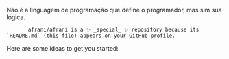 Não é a linguagem de programação que define o programador, mas sim sua lógica.

           afrani/afrani is a ✨ _special_ ✨ repository because its `README.md` (this file) appears on your GitHub profile.       

Here are some ideas to get you started:

